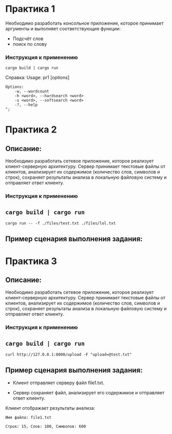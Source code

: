 # Практика 1

Необходимо разработать консольное приложение, которое принимает аргументы и выполняет соответствующие функции:
- Подсчёт слов
- поиск по слову 

### Инструкция к применению
`cargo build | cargo run`

Справка:
    Usage: pr1 [options] <path>

    Options:
        -w, --wordcount
        -h <word>, --hardsearch <word>
        -s <word>, --softsearch <word>
        -?, --help
    ";

# Практика 2
## Описание:


Необходимо разработать сетевое приложение, которое реализует клиент-серверную архитектуру. Сервер принимает текстовые файлы от клиентов, анализирует их содержимое (количество слов, символов и строк), сохраняет результаты анализа в локальную файловую систему и отправляет ответ клиенту.


### Инструкция к применению
`cargo build | cargo run`
------------
`cargo run -- -f ./files/test.txt ./files/lol.txt`

## Пример сценария выполнения задания:


# Практика 3
## Описание:


Необходимо разработать сетевое приложение, которое реализует клиент-серверную архитектуру. Сервер принимает текстовые файлы от клиентов, анализирует их содержимое (количество слов, символов и строк), сохраняет результаты анализа в локальную файловую систему и отправляет ответ клиенту.


### Инструкция к применению
`cargo build | cargo run`
------------
`curl http://127.0.0.1:8000/upload -F "upload=@test.txt"`

## Пример сценария выполнения задания:

- Клиент отправляет серверу файл file1.txt.

- Сервер сохраняет файл, анализирует его содержимое и отправляет ответ клиенту.

Клиент отображает результаты анализа:

	Имя файла: file1.txt

	Строк: 15, Слов: 100, Символов: 600

